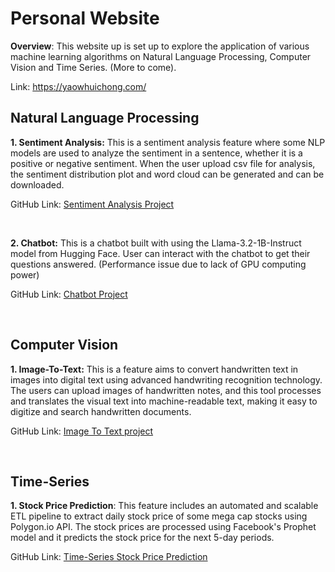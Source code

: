 # Personal Website

**Overview**: This website up is set up to explore the application of various machine learning algorithms on Natural Language Processing, Computer Vision and Time Series. (More to come).

Link: https://yaowhuichong.com/

## Natural Language Processing
**1. Sentiment Analysis:** This is a sentiment analysis feature where some NLP models are used to analyze the sentiment in a sentence, whether it is a positive or negative sentiment. When the user upload csv file for analysis, the sentiment distribution plot and word cloud can be generated and can be downloaded.

GitHub Link: <a href="https://github.com/ychong4/ychong4.github.io/blob/master/Activity%202/NLP/sentiment_analysis/Readme.md">Sentiment Analysis Project</a>

<br>

**2. Chatbot:** This is a chatbot built with using the Llama-3.2-1B-Instruct model from Hugging Face. User can interact with the chatbot to get their questions answered. (Performance issue due to lack of GPU computing power)

GitHub Link: <a href="https://github.com/ychong4/ychong4.github.io/tree/master/Activity%202/NLP/chatbot/Readme.md">Chatbot Project</a>

<br>

## Computer Vision
**1. Image-To-Text:** This is a feature aims to convert handwritten text in images into digital text using advanced handwriting recognition technology. The users can upload images of handwritten notes, and this tool processes and translates the visual text into machine-readable text, making it easy to digitize and search handwritten documents.

GitHub Link: <a href="https://github.com/ychong4/ychong4.github.io/blob/master/Activity%202/Computer%20Vision/ImageToText/Readme.md">Image To Text project</a>

<br>

## Time-Series
**1. Stock Price Prediction**: This feature includes an automated and scalable ETL pipeline to extract daily stock price of some mega cap stocks using Polygon.io API. The stock prices are processed using Facebook's Prophet model and it predicts the stock price for the next 5-day periods.

GitHub Link: <a href="https://github.com/ychong4/ychong4.github.io/blob/master/Activity%202/AWS/Airflow/Stock_prediction/Readme.md">Time-Series Stock Price Prediction</a>

